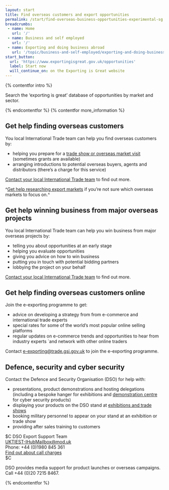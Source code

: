 ```yaml
---
layout: start
title: Find overseas customers and export opportunities
permalink: /start/find-overseas-business-opportunities-experimental-sg.html
breadcrumbs:
 - name: Home
   url: '/'
 - name: Business and self employed
   url: '/'
 - name: Exporting and doing business abroad
   url: '/topic/business-and-self-employed/exporting-and-doing-business-abroad.html'
start_button:
  url: 'https://www.exportingisgreat.gov.uk/opportunities'
  label: Start now
  will_continue_on: on the Exporting is Great website
---
```


{% contentfor intro %}

Search the ‘exporting is great’ database of opportunities by market and sector.

{% endcontentfor %}
{% contentfor more_information %}

## Get help finding overseas customers

You local International Trade team can help you find overseas customers by:

- helping you prepare for a [trade show or overseas market visit](https://www.events.ukti.gov.uk) (sometimes grants are available)
- arranging introductions to potential overseas buyers, agents and distributors (there’s a charge for this service)

[Contact your local International Trade team](http://www.uktiofficefinder.ukti.gov.uk/contactSearch.html) to find out more. 

^[Get help researching export markets](/answer/choosing-export-market-ukti-experimental-sg.html) if you’re not sure which overseas markets to focus on.^

## Get help winning business from major overseas projects

You local International Trade team can help you win business from major overseas projects by:

- telling you about opportunities at an early stage
- helping you evaluate opportunities
- giving you advice on how to win business
- putting you in touch with potential bidding partners
- lobbying the project on your behalf

[Contact your local International Trade team](http://www.uktiofficefinder.ukti.gov.uk/contactSearch.html) to find out more.

## Get help finding overseas customers online

Join the e-exporting programme to get:

- advice on developing a strategy from from e-commerce and international trade experts
- special rates for some of the world’s most popular online selling platforms
- regular updates on e-commerce trends and opportunities to hear from industry experts `and network with other online traders

Contact <e-exporting@trade.gsi.gov.uk> to join the e-exporting programme.

## Defence, security and cyber security

Contact the Defence and Security Organisation (DSO) for help with: 

- presentations, product demonstrations and hosting delegations (including a bespoke hanger for exhibitions and [demonstration centre](https://cyberexchange.uk.net/#/cdc) for cyber security products)
- displaying your products on the DSO stand at [exhibitions and trade shows](https://www.gov.uk/government/publications/defence-and-security-exporting-event-and-exhibition-support) 
- booking military personnel to appear on your stand at an exhibition or trade show
- providing after sales training to customers

$C
DSO Export Support Team<br>
<UKTIEST-IHubMailbox@mod.uk><br>
Phone: +44 (0)1980 845 361<br>
[Find out about call charges](/call-charges)<br>
$C

DSO provides media support for product launches or overseas campaigns. Call +44 (0)20 7215 8467.

{% endcontentfor %}

